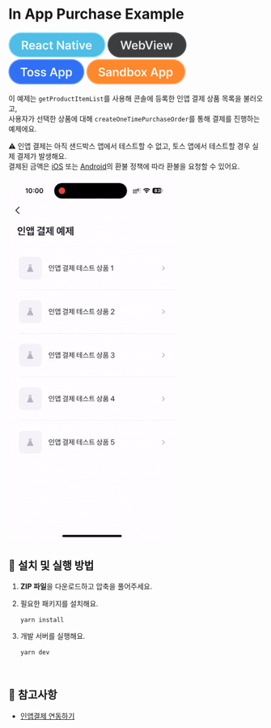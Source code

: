 # In App Purchase Example

![React Native](../assets/tags/tag-react-native.svg)
![WebView](../assets/tags/tag-webview.svg)
![Toss App](../assets/tags/tag-toss-app.svg)
![Sandbox App](../assets/tags/tag-sandbox-app.svg)

이 예제는 `getProductItemList`를 사용해 콘솔에 등록한 인앱 결제 상품 목록을 불러오고,  
사용자가 선택한 상품에 대해 `createOneTimePurchaseOrder`를 통해 결제를 진행하는 예제에요.

⚠️ 인앱 결제는 아직 샌드박스 앱에서 테스트할 수 없고, 토스 앱에서 테스트할 경우 실제 결제가 발생해요.  
결제된 금액은 [iOS](https://support.apple.com/ko-kr/118223) 또는 [Android](https://support.google.com/googleplay/answer/2479637?hl=ko)의 환불 정책에 따라 환불을 요청할 수 있어요.

<img src="../assets/examples/with-in-app-purchase-example-video.gif" alt="example gif" width="330px" />

<br />

## 🚀 설치 및 실행 방법

1. **ZIP 파일**을 다운로드하고 압축을 풀어주세요.

2. 필요한 패키지를 설치해요.

   ```
   yarn install
   ```

3. 개발 서버를 실행해요.

   ```
   yarn dev
   ```

<br />

## 📌 참고사항

- [인앱결제 연동하기](https://developers-apps-in-toss.toss.im/iap/develop.html)
